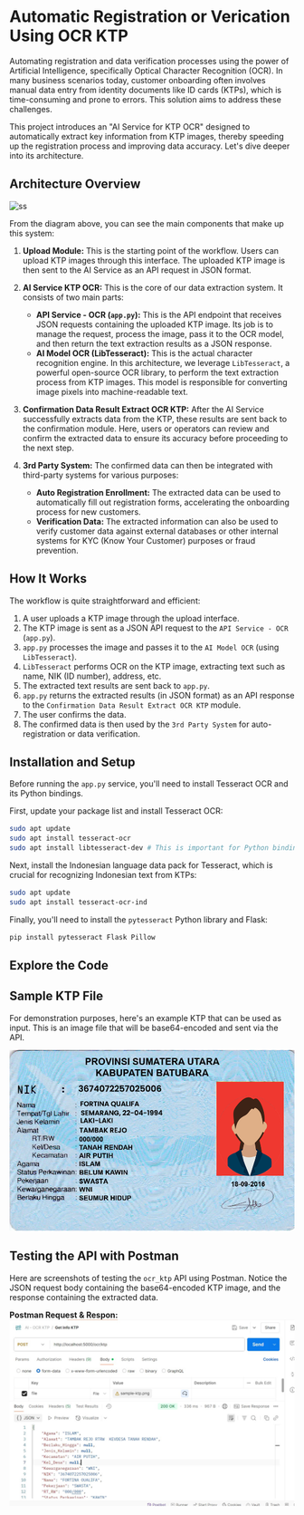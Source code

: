 
# Automatic Registration or Verication Using OCR KTP

Automating registration and data verification processes using the power of Artificial Intelligence, specifically Optical Character Recognition (OCR). In many business scenarios today, customer onboarding often involves manual data entry from identity documents like ID cards (KTPs), which is time-consuming and prone to errors. This solution aims to address these challenges.

This project introduces an "AI Service for KTP OCR" designed to automatically extract key information from KTP images, thereby speeding up the registration process and improving data accuracy. Let's dive deeper into its architecture.

## Architecture Overview

![ss](./design/architecture.png)

From the diagram above, you can see the main components that make up this system:

1.  **Upload Module:** This is the starting point of the workflow. Users can upload KTP images through this interface. The uploaded KTP image is then sent to the AI Service as an API request in JSON format.

2.  **AI Service KTP OCR:** This is the core of our data extraction system. It consists of two main parts:

      * **API Service - OCR (`app.py`):** This is the API endpoint that receives JSON requests containing the uploaded KTP image. Its job is to manage the request, process the image, pass it to the OCR model, and then return the text extraction results as a JSON response.
      * **AI Model OCR (LibTesseract):** This is the actual character recognition engine. In this architecture, we leverage `LibTesseract`, a powerful open-source OCR library, to perform the text extraction process from KTP images. This model is responsible for converting image pixels into machine-readable text.

3.  **Confirmation Data Result Extract OCR KTP:** After the AI Service successfully extracts data from the KTP, these results are sent back to the confirmation module. Here, users or operators can review and confirm the extracted data to ensure its accuracy before proceeding to the next step.

4.  **3rd Party System:** The confirmed data can then be integrated with third-party systems for various purposes:

      * **Auto Registration Enrollment:** The extracted data can be used to automatically fill out registration forms, accelerating the onboarding process for new customers.
      * **Verification Data:** The extracted information can also be used to verify customer data against external databases or other internal systems for KYC (Know Your Customer) purposes or fraud prevention.

## How It Works

The workflow is quite straightforward and efficient:

1.  A user uploads a KTP image through the upload interface.
2.  The KTP image is sent as a JSON API request to the `API Service - OCR` (`app.py`).
3.  `app.py` processes the image and passes it to the `AI Model OCR` (using `LibTesseract`).
4.  `LibTesseract` performs OCR on the KTP image, extracting text such as name, NIK (ID number), address, etc.
5.  The extracted text results are sent back to `app.py`.
6.  `app.py` returns the extracted results (in JSON format) as an API response to the `Confirmation Data Result Extract OCR KTP` module.
7.  The user confirms the data.
8.  The confirmed data is then used by the `3rd Party System` for auto-registration or data verification.

## Installation and Setup

Before running the `app.py` service, you'll need to install Tesseract OCR and its Python bindings.

First, update your package list and install Tesseract OCR:

```bash
sudo apt update
sudo apt install tesseract-ocr
sudo apt install libtesseract-dev # This is important for Python binding
```

Next, install the Indonesian language data pack for Tesseract, which is crucial for recognizing Indonesian text from KTPs:

```bash
sudo apt update
sudo apt install tesseract-ocr-ind
```

Finally, you'll need to install the `pytesseract` Python library and Flask:

```bash
pip install pytesseract Flask Pillow
```

## Explore the Code

## Sample KTP File

For demonstration purposes, here's an example KTP that can be used as input. This is an image file that will be base64-encoded and sent via the API.

![Sample KTP](./ss/sample-ktp.png)

## Testing the API with Postman

Here are screenshots of testing the `ocr_ktp` API using Postman. Notice the JSON request body containing the base64-encoded KTP image, and the response containing the extracted data.

**Postman Request & Respon:**
![Postman OCR KTP Request](./ss/1.jpg)

